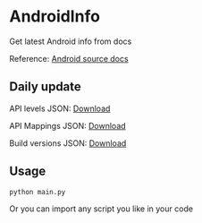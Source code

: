 # AndroidInfo

Get latest Android info from docs

Reference: [Android source docs](https://source.android.com/docs)

## Daily update

API levels JSON: [Download](https://github.com/XFY9326/AndroidInfo/raw/master/outputs/api_levels.json)

API Mappings JSON: [Download](https://github.com/XFY9326/AndroidInfo/raw/master/outputs/api_mappings.json)

Build versions JSON: [Download](https://github.com/XFY9326/AndroidInfo/raw/master/outputs/build_versions.json)

## Usage

```shell
python main.py
```

Or you can import any script you like in your code

